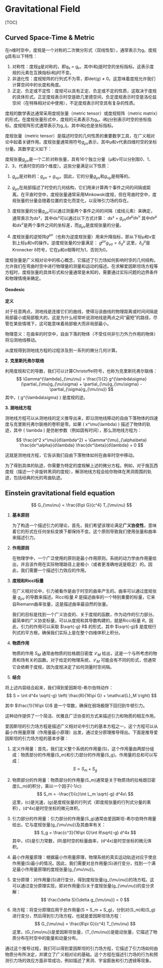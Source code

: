 # Gravitational Field

[TOC]

## Curved Space-Time & Metric

在n维时空中，度规是一个对称的二次微分形式（双线性型），通常表示为g。度规g具有以下特性：

1. 对称性：度规g是对称的，即gᵢⱼ = gⱼᵢ，其中i和j是时空的坐标指标。这表示度规的元素在互换指标i和j时不变。
2. 非退化性：度规矩阵的行列式不为零，即det(g) ≠ 0。这意味着度规允许我们计算空间中的长度和角度。
3. 正定、负定或不定性：度规可以具有正定、负定或不定的性质，这取决于度规的具体形式。正定度规表示时空是欧几里德空间，负定度规表示时空是洛伦兹空间（在特殊相对论中使用），不定度规表示时空具有复杂的性质。

度规的数学表达通常采用度规张量（metric tensor）或度规矩阵（metric matrix）的形式。在度规张量形式中，度规的元素表示为gᵢⱼ，i和j分别表示时空的坐标指标。度规矩阵形式通常表示为g_ij，其中i和j也是坐标指标。



度规张量（metric tensor）是描述时空的几何性质的重要数学工具，在广义相对论中起着关键作用。度规张量通常用符号$g_{\mu\nu}$表示，其中μ和ν代表四维时空的坐标分量。其数学定义如下：

度规张量$g_{\mu\nu}$是一个二阶对称张量，具有16个独立分量（μ和ν可以分别取0、1、2、3，代表时空的四个维度）。这些分量满足以下性质：

1. $g_{\mu\nu}$是对称的：$g_{\mu\nu} = g_{\nu\mu}$，因此，它的分量$g_{\mu\nu}$和$g_{\nu\mu}$是相等的。

2. $g_{\mu\nu}$在局部描述了时空的几何结构，它们用来计算两个事件之间的间隔或距离。在平直时空中，度规张量通常采用Minkowski度规，但在弯曲时空中，度规张量的分量会随着位置的变化而变化，以反映引力场的存在。

3. 度规张量的分量$g_{\mu\nu}$可以通过测量两个事件之间的间隔（或线元素）来确定，通常表示为ds²，其中ds²可以通过以下方式计算：
   ds² = $g_{\mu\nu}dx^\mu dx^\nu$
   其中$dx^\mu$和$dx^\nu$是两个事件之间的坐标差，而$g_{\mu\nu}$是度规张量的分量。

4. 度规张量的逆矩阵$g^{\mu\nu}$（也称为逆度规张量）用来升降指标，即从下标μ和ν变到上标μ和ν的操作。逆度规张量的分量满足：
   $g^{\mu\nu}g_{\nu\sigma} = \delta^\mu_\sigma$
   这里，$δ^\mu_\sigma$是Kronecker δ符号，它在μ和σ相等时为1，否则为0。

度规张量是广义相对论中的核心概念，它描述了引力场如何影响时空的几何结构，允许我们在弯曲时空中进行物理量的测量和运动的描述。在求解爱因斯坦场方程等方程时，度规张量的具体形式和分量通常是未知的，需要通过实际问题的边界条件和物理情境来确定。

#### Geodesic

**定义**

对于任意两点，测地线是连接它们的曲线，使得沿该曲线的物理距离或时间间隔是局部最小或局部极大的。这是为什么经常听说测地线是两点之间“最短”的路径，尽管在某些情境下，这可能意味着局部极大而非局部最小。

物理意义：在曲率的时空中，自由下落的物体（不受任何非引力外力作用的物体）将沿测地线移动。

从度规得到测地线方程的过程涉及到一系列的微分几何计算。

**2. 克里斯托弗尔联络**

利用度规和它的导数，我们可以计算Christoffel符号，也称为克里斯托弗尔联络：
$$
\Gamma^{\lambda}_{\mu\nu} = \frac{1}{2} g^{\lambda\sigma} (\partial_{\mu}g_{\nu\sigma} + \partial_{\nu}g_{\mu\sigma} - \partial_{\sigma}g_{\mu\nu})
$$
其中，\( g^{\lambda\sigma} \) 是度规的逆。

**3. 测地线方程**

测地线方程可以从测地线的定义推导出来，即沿测地线移动的自由下落物体的四速度与克里斯托弗尔联络的卷积是零。如果 \( x^\mu(\lambda) \) 描述了物体的轨迹，其中 \( \lambda \) 是仿射参数（例如固有时间），那么测地线方程为：

$$
\frac{d^2 x^\mu}{d\lambda^2} + \Gamma^{\mu}_{\alpha\beta} \frac{dx^\alpha}{d\lambda} \frac{dx^\beta}{d\lambda} = 0
$$

这就是测地线方程，它告诉我们自由下落物体如何在曲率时空中移动。

为了得到具体的轨迹，你需要为特定的度规解上述的微分方程。例如，对于施瓦西度规（描述一个非旋转黑洞的度规），解测地线方程会给你物体在黑洞周围的轨迹，包括经典的光的弯曲轨迹。

## Einstein gravitational field equation

$$
G_{\mu\nu} = \frac{8\pi G}{c^4} T_{\mu\nu}
$$



1. **基本原则**
   
   为了构造一个描述引力的理论，首先，我们希望该理论满足**广义协变性**，意味着它的形式在任何坐标变换下都保持不变。这个原则导致我们使用张量和曲率来描述引力。

2. **作用原则**
   
   在物理学中，一个广泛使用的原则是最小作用原则。系统的动力学由作用量给出，并且该作用在实际物理路径上是极小（或者更准确地说是稳定）的。因此，我们需要一个描述引力效应的作用。

3. **度规和Ricci标量**

   在广义相对论中，引力被看作是由于时空的曲率产生的。曲率可以通过度规张量 $g_{\mu\nu}$ 的导数来描述。Ricci标量 $R$ 是描述曲率的一个特别重要的标量，它来自Riemann曲率张量，这是描述曲率最自然的张量。

   我们的目标是找到一个广义协变的、关于度规的函数，作为动作的引力部分。最简单的广义协变标量，可以从度规和其导数构建的，就是Ricci标量 $R$。因此，引力的作用可以采取 $\sqrt{-g} R$ 的形式，其中 $\sqrt{-g}$ 是度规行列式的平方根，确保我们实际上是在整个四维体积上积分。

4. **物质作用**

   物质的作用 $S_M$ 通常由物质的拉格朗日密度 $\mathcal{L}_M$ 给出，这是一个与所考虑的物质和场有关的函数。对于给定的物理系统，$\mathcal{L}_M$ 可能会有不同的形式，但通常它会依赖于度规，因为度规决定了如何测量时空间隔。

5. **结合**

将上述内容结合起来，我们得到爱因斯坦-希尔伯特动作：
$$
S = \int d^4x \sqrt{-g} \left( \frac{R}{16\pi G} + \mathcal{L}_M \right)
$$
   
其中 $\frac{1}{16\pi G}$ 是一个常数，确保在弱场极限下回归到牛顿引力。

这种动作提供了一个简洁、优雅且广泛协变的方式来描述引力和物质的相互作用。



爱因斯坦的引力场方程是描述广义相对论中引力的基本方程之一。这个方程可以从最小作用量原理（作用量最小原理）出发，通过变分原理推导得出。下面是推导爱因斯坦的引力场方程的基本步骤：

1. 定义作用量：首先，我们定义整个系统的作用量\(S\)，这个作用量由两部分组成：物质部分的作用量\(S_m\)和引力部分的作用量\(S_g\)。作用量的总和可以写成：
$$
S = S_m + S_g
$$

2. 物质部分的作用量：物质部分的作用量\(S_m\)通常是关于物质场的拉格朗日密度\(L_m\)的积分，乘以一个因子\(-1/c\):
$$
S_m = -\frac{1}{c}\int L_m \sqrt{-g} d^4x\
$$
这里，\(c\)是光速，\(g\)是度规张量的行列式（即度规张量的行列式分量的乘积），\(d^4x\)是时空坐标的微元体积。

3. 引力部分的作用量：引力部分的作用量\(S_g\)通常由爱因斯坦-希尔伯特作用量给出，它与度规张量\(g_{\mu\nu}\)及其曲率有关：
$$
S_g = \frac{c^3}{16\pi G}\int R\sqrt{-g} d^4x
$$
其中，\(G\)是引力常数，\(R\)是时空的标量曲率，\(d^4x\)是时空坐标的微元体积。

4. 最小作用量原理：根据最小作用量原理，物理系统的真实运动轨迹对应于使总作用量\(S\)最小的情况。因此，我们需要对总作用量\(S\)进行变分，找到一个满足最小作用量原理的度规张量\(g_{\mu\nu}\)。

5. 变分原理：对作用量\(S\)进行变分，得到度规张量\(g_{\mu\nu}\)的场方程。这可以通过变分原理实现，即对作用量\(S\)关于度规张量\(g_{\mu\nu}\)的变分求解：
$$
\frac{\delta S}{\delta g_{\mu\nu}} = 0
$$
   
6. 场方程：将变分原理应用于总作用量\(S = S_m + S_g\)，分别对\(S_m\)和\(S_g\)进行变分，然后得到引力场方程，也就是爱因斯坦场方程：
$$
G_{\mu\nu} = \frac{8\pi G}{c^4} T_{\mu\nu}
$$
这里，\(G_{\mu\nu}\)是爱因斯坦张量，\(T_{\mu\nu}\)是能动张量，它描述了物质分布在时空中的能量和动量分布。

通过这个推导过程，我们可以得到爱因斯坦的引力场方程，它描述了引力场如何由物质分布所决定，并建立了广义相对论的基础。这个方程在描述引力场的行为和预测引力场的效应方面非常成功，例如描述了黑洞、宇宙膨胀和引力透镜等现象。
